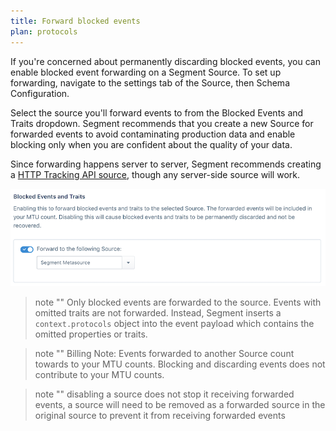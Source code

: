 ```yaml
---
title: Forward blocked events
plan: protocols
---
```


If you're concerned about permanently discarding blocked events, you can enable blocked event forwarding on a Segment Source. To set up forwarding, navigate to the settings tab of the Source, then Schema Configuration. 

Select the source you'll forward events to from the Blocked Events and Traits dropdown. Segment recommends that you create a new Source for forwarded events to avoid contaminating production data and enable blocking only when you are confident about the quality of your data.

Since forwarding happens server to server, Segment recommends creating a [HTTP Tracking API source](/docs/connections/sources/catalog/libraries/server/http-api/), though any server-side source will work. 

![A screenshot of the blocked events and traits section on the Schema Configuration settings page](../images/blocked_event_forwarding.png)

> note ""
> Only blocked events are forwarded to the source. Events with omitted traits are not forwarded. Instead, Segment inserts a `context.protocols` object into the event payload which contains the omitted properties or traits.

> note ""
> Billing Note: Events forwarded to another Source count towards to your MTU counts. Blocking and discarding events does not contribute to your MTU counts.

>note ""
>disabling a source does not stop it receiving forwarded events, a source will need to be removed as a forwarded source in the original source to prevent it from receiving forwarded events
